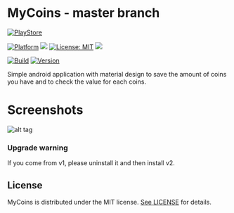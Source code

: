 # MyCoins - master branch

[![PlayStore](https://img.shields.io/badge/PlayStore-MyCoins-blue.svg)](https://play.google.com/store/apps/details?id=guepardoapps.mycoins)

[![Platform](https://img.shields.io/badge/platform-Android-blue.svg)](https://www.android.com)
<a target="_blank" href="https://android-arsenal.com/api?level=17" title="API17+"><img src="https://img.shields.io/badge/API-17+-blue.svg" /></a>
[![License: MIT](https://img.shields.io/badge/License-MIT-blue.svg)](https://opensource.org/licenses/MIT)
<a target="_blank" href="https://www.paypal.me/GuepardoApps" title="Donate using PayPal"><img src="https://img.shields.io/badge/paypal-donate-blue.svg" /></a>

[![Build](https://img.shields.io/badge/build-passed-green.svg)](https://github.com/GuepardoApps/MyCoins/tree/master/releases)
[![Version](https://img.shields.io/badge/version-v2.0.0.181111-blue.svg)](https://github.com/GuepardoApps/MyCoins/tree/master/releases/v2.0.0.181111.apk)

Simple android application with material design to save the amount of coins you have and to check the value for each coins.

# Screenshots

![alt tag](https://github.com/GuepardoApps/MyCoins/blob/master/screenshots/header_001.png)

### Upgrade warning
If you come from v1, please uninstall it and then install v2.

## License

MyCoins is distributed under the MIT license. [See LICENSE](https://github.com/GuepardoApps/MyCoins/blob/master/LICENSE.md) for details.
